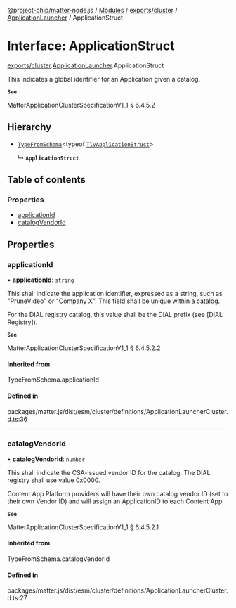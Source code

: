 [@project-chip/matter-node.js](../README.md) / [Modules](../modules.md) / [exports/cluster](../modules/exports_cluster.md) / [ApplicationLauncher](../modules/exports_cluster.ApplicationLauncher.md) / ApplicationStruct

# Interface: ApplicationStruct

[exports/cluster](../modules/exports_cluster.md).[ApplicationLauncher](../modules/exports_cluster.ApplicationLauncher.md).ApplicationStruct

This indicates a global identifier for an Application given a catalog.

**`See`**

MatterApplicationClusterSpecificationV1_1 § 6.4.5.2

## Hierarchy

- [`TypeFromSchema`](../modules/exports_tlv.md#typefromschema)\<typeof [`TlvApplicationStruct`](../modules/exports_cluster.ApplicationLauncher.md#tlvapplicationstruct)\>

  ↳ **`ApplicationStruct`**

## Table of contents

### Properties

- [applicationId](exports_cluster.ApplicationLauncher.ApplicationStruct.md#applicationid)
- [catalogVendorId](exports_cluster.ApplicationLauncher.ApplicationStruct.md#catalogvendorid)

## Properties

### applicationId

• **applicationId**: `string`

This shall indicate the application identifier, expressed as a string, such as "PruneVideo" or "Company X".
This field shall be unique within a catalog.

For the DIAL registry catalog, this value shall be the DIAL prefix (see [DIAL Registry]).

**`See`**

MatterApplicationClusterSpecificationV1_1 § 6.4.5.2.2

#### Inherited from

TypeFromSchema.applicationId

#### Defined in

packages/matter.js/dist/esm/cluster/definitions/ApplicationLauncherCluster.d.ts:36

___

### catalogVendorId

• **catalogVendorId**: `number`

This shall indicate the CSA-issued vendor ID for the catalog. The DIAL registry shall use value 0x0000.

Content App Platform providers will have their own catalog vendor ID (set to their own Vendor ID) and will
assign an ApplicationID to each Content App.

**`See`**

MatterApplicationClusterSpecificationV1_1 § 6.4.5.2.1

#### Inherited from

TypeFromSchema.catalogVendorId

#### Defined in

packages/matter.js/dist/esm/cluster/definitions/ApplicationLauncherCluster.d.ts:27
